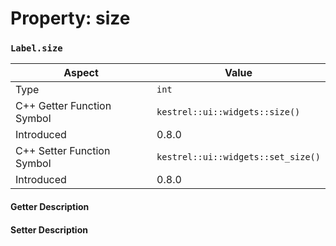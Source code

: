 
# Property: size
### `Label.size`

| Aspect | Value |
| --- | --- |
| Type | `int` |
| C++ Getter Function Symbol | `kestrel::ui::widgets::size()` |
| Introduced | 0.8.0 |
| C++ Setter Function Symbol | `kestrel::ui::widgets::set_size()` |
| Introduced | 0.8.0 |

#### Getter Description

#### Setter Description

